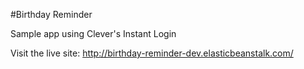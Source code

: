 
#Birthday Reminder

Sample app using Clever's Instant Login

Visit the live site: http://birthday-reminder-dev.elasticbeanstalk.com/
